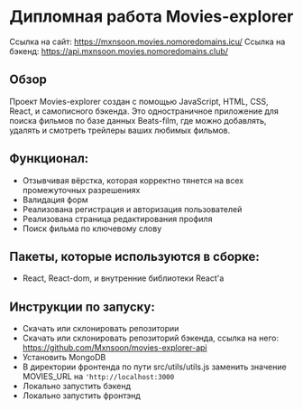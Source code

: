 # Дипломная работа Movies-explorer

Ссылка на сайт: https://mxnsoon.movies.nomoredomains.icu/
Ссылка на бэкенд: https://api.mxnsoon.movies.nomoredomains.club/

## Обзор
Проект Movies-explorer создан с помощью JavaScript, HTML, CSS, React, и самописного бэкенда.
Это одностраничное приложение для поиска фильмов по базе данных Beats-film, где можно добавлять, удалять и смотреть трейлеры ваших любимых фильмов.

## Функционал:

- Отзывчивая вёрстка, которая корректно тянется на всех промежуточных разрешениях
- Валидация форм
- Реализована регистрация и авторизация пользователей
- Реализована страница редактирования профиля
- Поиск фильма по ключевому слову

## Пакеты, которые используются в сборке: 

- React, React-dom, и внутренние библиотеки React'a

## Инструкции по запуску: 

- Скачать или склонировать репозитории
- Скачать или склонировать репозиторий бэкенда, ссылка на него: https://github.com/Mxnsoon/movies-explorer-api
- Установить MongoDB
- В директории фронтенда по пути src/utils/utils.js заменить значение MOVIES_URL на `'http://localhost:3000`
- Локально запустить бэкенд
- Локально запустить фронтэнд  



